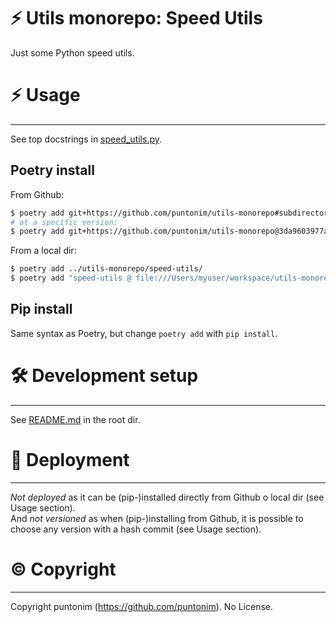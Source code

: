 **⚡ Utils monorepo: Speed Utils**
=================================

Just some Python speed utils.


⚡ Usage
=====

---

See top docstrings in [speed_utils.py](speed_utils/speed_utils.py).

Poetry install
--------------
From Github:
```sh
$ poetry add git+https://github.com/puntonim/utils-monorepo#subdirectory=speed-utils
# at a specific version:
$ poetry add git+https://github.com/puntonim/utils-monorepo@3da9603977a5e2948429627ac83309353cca693d#subdirectory=speed-utils
```

From a local dir:
```sh
$ poetry add ../utils-monorepo/speed-utils/
$ poetry add "speed-utils @ file:///Users/myuser/workspace/utils-monorepo/speed-utils/"
```

Pip install
-----------
Same syntax as Poetry, but change `poetry add` with `pip install`.


🛠️ Development setup
====================

---

See [README.md](../README.md) in the root dir.


🚀 Deployment
=============

---

*Not deployed* as it can be (pip-)installed directly from Github o local dir 
 (see Usage section).\
And *not versioned* as when (pip-)installing from Github, it is possible to choose
 any version with a hash commit (see Usage section).


©️ Copyright
============

---

Copyright puntonim (https://github.com/puntonim). No License.
